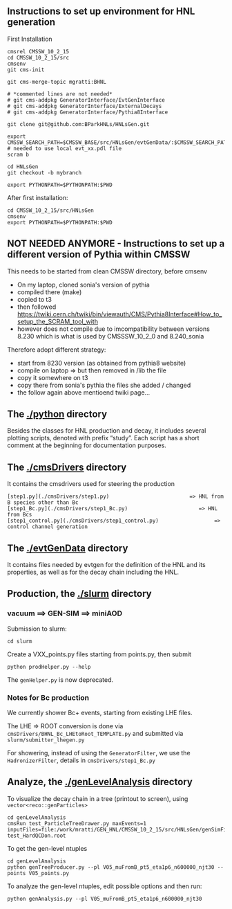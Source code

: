 ## Instructions to set up environment for HNL generation

First Installation
```
cmsrel CMSSW_10_2_15
cd CMSSW_10_2_15/src
cmsenv
git cms-init

git cms-merge-topic mgratti:BHNL

# *commented lines are not needed*
# git cms-addpkg GeneratorInterface/EvtGenInterface
# git cms-addpkg GeneratorInterface/ExternalDecays
# git cms-addpkg GeneratorInterface/Pythia8Interface

git clone git@github.com:BParkHNLs/HNLsGen.git

export CMSSW_SEARCH_PATH=$CMSSW_BASE/src/HNLsGen/evtGenData/:$CMSSW_SEARCH_PATH  # needed to use local evt_xx.pdl file
scram b

cd HNLsGen
git checkout -b mybranch

export PYTHONPATH=$PYTHONPATH:$PWD 

```

After first installation:
```
cd CMSSW_10_2_15/src/HNLsGen
cmsenv
export PYTHONPATH=$PYTHONPATH:$PWD 
```

## NOT NEEDED ANYMORE - Instructions to set up a different version of Pythia within CMSSW

This needs to be started from clean CMSSW directory, before cmsenv

* On my laptop, cloned sonia's version of pythia
* compiled there (make)
* copied to t3
* then followed https://twiki.cern.ch/twiki/bin/viewauth/CMS/Pythia8Interface#How_to_setup_the_SCRAM_tool_with 
* however does not compile due to imcompatibility between versions 8.230 which is what is used by CMSSSW_10_2_0 and 8.240_sonia 

Therefore adopt different strategy:
* start from 8230 version (as obtained from pythia8 website)
* compile on laptop => but then removed in /lib the file
* copy it somewhere on t3
* copy there from sonia's pythia the files she added / changed
* the follow again above mentioend twiki page...


## The [./python](./python) directory
Besides the classes for HNL production and decay, it includes several plotting scripts, denoted with prefix “study”. Each script has a short comment at the beginning for documentation purposes.

## The [./cmsDrivers](./cmsDrivers) directory
It contains the cmsdrivers used for steering the production
```
[step1.py](./cmsDrivers/step1.py)                          => HNL from B species other than Bc
[step1_Bc.py](./cmsDrivers/step1_Bc.py)                       => HNL from Bcs 
[step1_control.py](./cmsDrivers/step1_control.py)                  => control channel generation                
```

## The [./evtGenData](./evtGenData) directory
It contains files needed by evtgen for the definition of the HNL and its properties, as well as for the decay chain including the HNL.

## Production, the [./slurm](./slurm) directory
### vacuum ==> GEN-SIM ==> miniAOD
Submission to slurm:
```
cd slurm
```
Create a VXX_points.py files starting from points.py, then submit
```
python prodHelper.py --help
```
The ```genHelper.py``` is now deprecated.

### Notes for Bc production
We currently shower Bc+ events, starting from existing LHE files.

The LHE => ROOT conversion is done via ```cmsDrivers/BHNL_Bc_LHEtoRoot_TEMPLATE.py``` and submitted via ```slurm/submitter_lhegen.py```

For showering, instead of using the ```GeneratorFilter```, we use the ```HadronizerFilter```, details in ```cmsDrivers/step1_Bc.py```

## Analyze, the [./genLevelAnalysis](./genLevelAnalysis) directory
To visualize the decay chain in a tree (printout to screen), using ```vector<reco::genParticles>```
```
cd genLevelAnalysis
cmsRun test_ParticleTreeDrawer.py maxEvents=1 inputFiles=file:/work/mratti/GEN_HNL/CMSSW_10_2_15/src/HNLsGen/genSimFiles/BPH-test_HardQCDon.root
```

To get the gen-level ntuples
```
cd genLevelAnalysis
python genTreeProducer.py --pl V05_muFromB_pt5_eta1p6_n600000_njt30 --points V05_points.py
```

To analyze the gen-level ntuples, edit possible options and then run:
```
python genAnalysis.py --pl V05_muFromB_pt5_eta1p6_n600000_njt30
```

